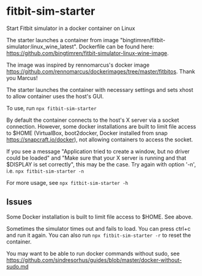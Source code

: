 # fitbit-sim-starter
Start Fitbit simulator in a docker container on Linux 

The starter launches a container from image "bingtimren/fitbit-simulator:linux_wine_latest". Dockerfile can be found here: https://github.com/bingtimren/fitbit-simulator-linux-wine-image. 

The image was inspired by rennomarcus's docker image https://github.com/rennomarcus/dockerimages/tree/master/fitbitos. Thank you Marcus! 

The starter launches the container with necessary settings and sets xhost to allow container uses the host's GUI.

To use, run `npx fitbit-sim-starter`

By default the container connects to the host's X server via a socket connection. However, some docker installations are built to limit file access to $HOME (VirtualBox, boot2docker, Docker installed from snap https://snapcraft.io/docker), not allowing containers to access the socket. 

If you see a message "Application tried to create a window, but no driver could be loaded" and "Make sure that your X server is running and that $DISPLAY is set correctly", this may be the case. Try again with option '-n', i.e. `npx fitbit-sim-starter -n`

For more usage, see `npx fitbit-sim-starter -h`

## Issues

Some Docker installation is built to limit file access to $HOME. See above.

Sometimes the simulator times out and fails to load. You can press ctrl+c and run it again. You can also run `npx fitbit-sim-starter -r` to reset the container.

You may want to be able to run docker commands without sudo, see https://github.com/sindresorhus/guides/blob/master/docker-without-sudo.md

